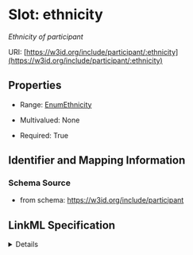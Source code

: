 # Slot: ethnicity
_Ethnicity of participant_


URI: [https://w3id.org/include/participant/:ethnicity](https://w3id.org/include/participant/:ethnicity)



<!-- no inheritance hierarchy -->




## Properties

* Range: [EnumEthnicity](EnumEthnicity.md)
* Multivalued: None



* Required: True





## Identifier and Mapping Information







### Schema Source


* from schema: https://w3id.org/include/participant




## LinkML Specification

<details>
```yaml
name: ethnicity
definition_uri: include:ethnicity
description: Ethnicity of participant
from_schema: https://w3id.org/include/participant
rank: 1000
alias: ethnicity
domain_of:
- Participant
- Participant
range: enum_ethnicity
required: true

```
</details>